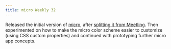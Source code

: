 ```yaml
---
title: micro Weekly 32
---
```


Released the initial version of [micro](https://github.com/noyainrain/micro), after
[splitting it from Meetling](https://github.com/noyainrain/meetling/issues/67). Then experimented on
how to make the micro color scheme easier to customize (using CSS custom properties) and continued
with prototyping further micro app concepts.
